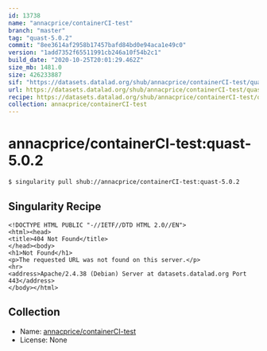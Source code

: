```yaml
---
id: 13738
name: "annacprice/containerCI-test"
branch: "master"
tag: "quast-5.0.2"
commit: "8ee3614af2958b17457bafd84bd0e94aca1e49c0"
version: "1add7352f65511991cb246a10f54b2c1"
build_date: "2020-10-25T20:01:29.462Z"
size_mb: 1481.0
size: 426233887
sif: "https://datasets.datalad.org/shub/annacprice/containerCI-test/quast-5.0.2/2020-10-25-8ee3614a-1add7352/1add7352f65511991cb246a10f54b2c1.sif"
url: https://datasets.datalad.org/shub/annacprice/containerCI-test/quast-5.0.2/2020-10-25-8ee3614a-1add7352/
recipe: https://datasets.datalad.org/shub/annacprice/containerCI-test/quast-5.0.2/2020-10-25-8ee3614a-1add7352/Singularity
collection: annacprice/containerCI-test
---
```


# annacprice/containerCI-test:quast-5.0.2

```bash
$ singularity pull shub://annacprice/containerCI-test:quast-5.0.2
```

## Singularity Recipe

```singularity
<!DOCTYPE HTML PUBLIC "-//IETF//DTD HTML 2.0//EN">
<html><head>
<title>404 Not Found</title>
</head><body>
<h1>Not Found</h1>
<p>The requested URL was not found on this server.</p>
<hr>
<address>Apache/2.4.38 (Debian) Server at datasets.datalad.org Port 443</address>
</body></html>
```

## Collection

 - Name: [annacprice/containerCI-test](https://github.com/annacprice/containerCI-test)
 - License: None


